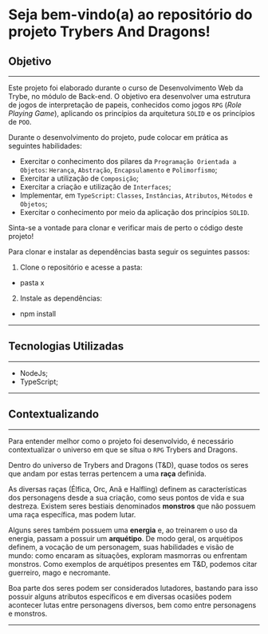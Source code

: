 # Seja bem-vindo(a) ao repositório do projeto Trybers And Dragons!


## Objetivo

---

Este projeto foi elaborado durante o curso de Desenvolvimento Web da Trybe, no módulo de Back-end. O objetivo era desenvolver uma estrutura de jogos de interpretação de papeis,  conhecidos como jogos `RPG` (_Role Playing Game_), aplicando os princípios da arquitetura `SOLID` e os princípios de `POO`.

Durante o desenvolvimento do projeto, pude colocar em prática as seguintes habilidades:

- Exercitar o conhecimento dos pilares da `Programação Orientada a Objetos`: `Herança`, `Abstração`, `Encapsulamento` e `Polimorfismo`;
- Exercitar a utilização de `Composição`;
- Exercitar a criação e utilização de `Interfaces`;
- Implementar, em `TypeScript`: `Classes`, `Instâncias`, `Atributos`, `Métodos` e `Objetos`;
- Exercitar o conhecimento por meio da aplicação dos princípios `SOLID`.

Sinta-se a vontade para clonar e verificar mais de perto o código deste projeto!

Para clonar e instalar as dependências basta seguir os seguintes passos: 

1. Clone o repositório e acesse a pasta: 
 - pasta x

2. Instale as dependências: 
 - npm install

---

## Tecnologias Utilizadas 

---

- NodeJs;
- TypeScript;

---

## Contextualizando

---

Para entender melhor como o projeto foi desenvolvido, é necessário contextualizar o universo em que se situa o `RPG` Trybers and Dragons. 

Dentro do universo de Trybers and Dragons (T&D), quase todos os seres que andam por estas terras pertencem a uma **raça** definida.

As diversas raças (Élfica, Orc, Anã e Halfling) definem as características dos personagens desde a sua criação, como seus pontos de vida e sua destreza. Existem seres bestiais denominados **monstros** que não possuem uma raça específica, mas podem lutar.

Alguns seres também possuem uma **energia** e, ao treinarem o uso da energia, passam a possuir um **arquétipo**. De modo geral, os arquétipos definem, a vocação de um personagem, suas habilidades e visão de mundo: como encaram as situações, exploram masmorras ou enfrentam monstros. Como exemplos de arquétipos presentes em T&D, podemos citar guerreiro, mago e necromante.

Boa parte dos seres podem ser considerados lutadores, bastando para isso possuir alguns atributos específicos e em diversas ocasiões podem acontecer lutas entre personagens diversos, bem como entre personagens e monstros.

---

